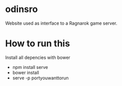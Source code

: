 # odinsro
Website used as interface to a Ragnarok game server.

# How to run this
Install all depencies with bower

- npm install serve
- bower install
- serve -p portyouwanttorun
